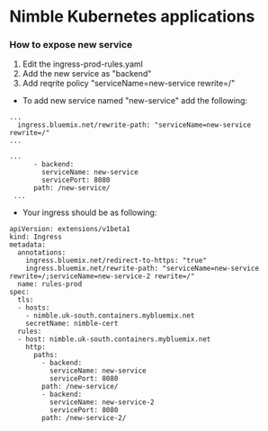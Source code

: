 # Nimble Kubernetes applications
### How to expose new service
1. Edit the ingress-prod-rules.yaml
2. Add the new service as "backend"
3. Add reqrite policy "serviceName=new-service rewrite=/"

  * To add new service named "new-service" add the following:
  ```
  ...
    ingress.bluemix.net/rewrite-path: "serviceName=new-service rewrite=/"
  ...

  ...
        - backend:
          serviceName: new-service
          servicePort: 8080
        path: /new-service/
   ...
  
  ```
  
  * Your ingress should be as following:
  
```
apiVersion: extensions/v1beta1
kind: Ingress
metadata:
  annotations:
    ingress.bluemix.net/redirect-to-https: "true"
    ingress.bluemix.net/rewrite-path: "serviceName=new-service rewrite=/;serviceName=new-service-2 rewrite=/"
  name: rules-prod
spec:
  tls:
  - hosts:
    - nimble.uk-south.containers.mybluemix.net
    secretName: nimble-cert
  rules:
  - host: nimble.uk-south.containers.mybluemix.net
    http:
      paths:
        - backend:
          serviceName: new-service
          servicePort: 8080
        path: /new-service/
        - backend:
          serviceName: new-service-2
          servicePort: 8080
        path: /new-service-2/

```
